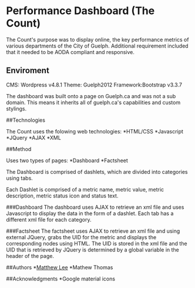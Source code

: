 # Performance Dashboard (The Count)
The Count's purpose was to display online, the key performance metrics of various departments of the City of Guelph. Additional requirement included that it needed to
be AODA compliant and responsive.

## Enviroment
CMS: Wordpress v4.8.1
Theme: Guelph2012
Framework:Bootstrap v3.3.7

The dashboard was built onto a page on Guelph.ca and was not a sub domain. This means it inherits all of guelph.ca's capabilities and custom stylings.

##Technologies

The Count uses the folowing web technologies:
*HTML/CSS
*Javascript
*JQuery
*AJAX
*XML

##Method

Uses two types of pages:
*Dashboard
*Factsheet

The Dashboard is comprised of dashlets, which are divided into categories using tabs.

Each Dashlet is comprised of a metric name, metric value, metric description, metric status icon and status text.

###Dashboard
The dashboard uses AJAX to retrieve an xml file and uses Javascript to display the data in the form of a dashlet.
Each tab has a different xml file for each category.

###Factsheet
The factsheet uses AJAX to retrieve an xml file and using external JQuery, grabs the UID for the metric and displays the corresponding nodes using HTML.
The UID is stored in the xml file and the UID that is retrieved by JQuery is determined by a global variable in the header of the page.


##Authors
*[Matthew Lee](mailto:matthew.lee@guelph.ca)
*Mathew Thomas

##Acknowledgments
*Google material icons